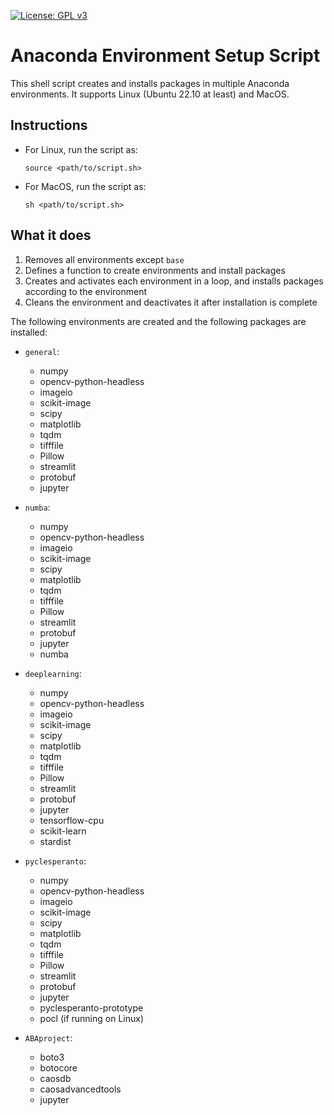 [![License: GPL v3](https://img.shields.io/badge/License-GPLv3-blue.svg)](https://www.gnu.org/licenses/gpl-3.0)

# Anaconda Environment Setup Script

This shell script creates and installs packages in multiple Anaconda environments. It supports Linux (Ubuntu 22.10 at least) and MacOS.

## Instructions

- For Linux, run the script as:
    ```
    source <path/to/script.sh>
    ```

- For MacOS, run the script as:
    ```
    sh <path/to/script.sh>
    ```

## What it does

1. Removes all environments except `base`
2. Defines a function to create environments and install packages
3. Creates and activates each environment in a loop, and installs packages according to the environment
4. Cleans the environment and deactivates it after installation is complete

The following environments are created and the following packages are installed:

- `general`: 
    - numpy 
    - opencv-python-headless 
    - imageio 
    - scikit-image 
    - scipy 
    - matplotlib 
    - tqdm 
    - tifffile 
    - Pillow 
    - streamlit 
    - protobuf 
    - jupyter

- `numba`: 
    - numpy 
    - opencv-python-headless 
    - imageio 
    - scikit-image 
    - scipy 
    - matplotlib 
    - tqdm 
    - tifffile 
    - Pillow 
    - streamlit 
    - protobuf 
    - jupyter 
    - numba

- `deeplearning`: 
    - numpy 
    - opencv-python-headless 
    - imageio 
    - scikit-image 
    - scipy 
    - matplotlib 
    - tqdm 
    - tifffile 
    - Pillow 
    - streamlit 
    - protobuf 
    - jupyter 
    - tensorflow-cpu 
    - scikit-learn 
    - stardist

- `pyclesperanto`: 
    - numpy 
    - opencv-python-headless 
    - imageio 
    - scikit-image 
    - scipy 
    - matplotlib 
    - tqdm 
    - tifffile 
    - Pillow 
    - streamlit 
    - protobuf 
    - jupyter 
    - pyclesperanto-prototype
    - pocl (if running on Linux)

- `ABAproject`: 
    - boto3 
    - botocore 
    - caosdb 
    - caosadvancedtools 
    - jupyter
